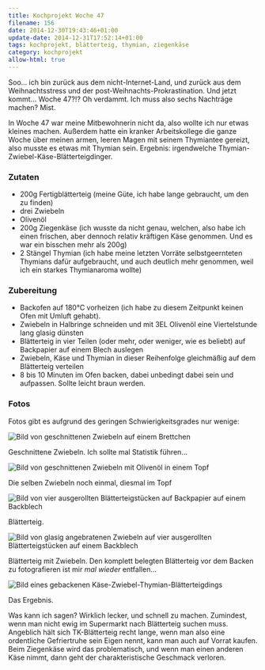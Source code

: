 ```yaml
---
title: Kochprojekt Woche 47
filename: 156
date: 2014-12-30T19:43:46+01:00
update-date: 2014-12-31T17:52:14+01:00
tags: kochprojekt, blätterteig, thymian, ziegenkäse
category: kochprojekt
allow-html: true
---
```

<p>Soo... ich bin zurück aus dem nicht-Internet-Land, und zurück aus dem Weihnachtsstress und der post-Weihnachts-Prokrastination. Und jetzt kommt... Woche 47?!? Oh verdammt. Ich muss also sechs Nachträge machen? Mist.</p>
<p>In Woche 47 war meine Mitbewohnerin nicht da, also wollte ich nur etwas kleines machen. Außerdem hatte ein kranker Arbeitskollege die ganze Woche über meinen armen, leeren Magen mit seinem Thymiantee gereizt, also musste es etwas mit Thymian sein. Ergebnis: irgendwelche Thymian-Zwiebel-Käse-Blätterteigdinger.</p>
<h3>Zutaten</h3>
<ul>
<li>200g Fertigblätterteig (meine Güte, ich habe lange gebraucht, um den zu finden)</li>
<li>drei Zwiebeln</li>
<li>Olivenöl</li>
<li>200g Ziegenkäse (ich wusste da nicht genau, welchen, also habe ich einen frischen, aber dennoch relativ kräftigen Käse genommen. Und es war ein bisschen mehr als 200g)</li>
<li>2 Stängel Thymian (ich habe meine letzten Vorräte selbstgeernteten Thymians dafür aufgebraucht, und auch deutlich mehr genommen, weil ich ein starkes Thymianaroma wollte)</li>
</ul>
<h3>Zubereitung</h3>
<ul>
<li>Backofen auf 180°C vorheizen (ich habe zu diesem Zeitpunkt keinen Ofen mit Umluft gehabt).</li>
<li>Zwiebeln in Halbringe schneiden und mit 3EL Olivenöl eine Viertelstunde lang glasig dünsten</li>
<li>Blätterteig in vier Teilen (oder mehr, oder weniger, wie es beliebt) auf Backpapier auf einem Blech auslegen</li>
<li>Zwiebeln, Käse und Thymian in dieser Reihenfolge gleichmäßig auf dem Blätterteig verteilen</li>
<li>8 bis 10 Minuten im Ofen backen, dabei unbedingt dabei sein und aufpassen. Sollte leicht braun werden.</li>
</ul>

<h3>Fotos</h3>
<p>Fotos gibt es aufgrund des geringen Schwierigkeitsgrades nur wenige:</p>
<img src="https://www.strangerthanusual.de/hosted_files/446/download" alt="Bild von geschnittenen Zwiebeln auf einem Brettchen">
<p>Geschnittene Zwiebeln. Ich sollte mal Statistik führen...</p>
<img src="https://www.strangerthanusual.de/hosted_files/447/download" alt="Bild von geschnittenen Zwiebeln mit Olivenöl in einem Topf">
<p>Die selben Zwiebeln noch einmal, diesmal im Topf</p>
<img src="https://www.strangerthanusual.de/hosted_files/448/download" alt="Bild von vier ausgerollten Blätterteigstücken auf Backpapier auf einem Backblech">
<p>Blätterteig.</p>
<img src="https://www.strangerthanusual.de/hosted_files/449/download" alt="Bild von glasig angebratenen Zwiebeln auf vier ausgerollten Blätterteigstücken auf einem Backblech">
<p>Blätterteig mit Zwiebeln. Den komplett belegten Blätterteig vor dem Backen zu fotografieren ist mir <em>mal wieder</em> entfallen...</p>
<img src="https://www.strangerthanusual.de/hosted_files/450/download" alt="Bild eines gebackenen Käse-Zwiebel-Thymian-Blätterteigdings">
<p>Das Ergebnis.</p>
<p>Was kann ich sagen? Wirklich lecker, und schnell zu machen. Zumindest, wenn man nicht ewig im Supermarkt nach Blätterteig suchen muss. Angeblich hält sich TK-Blätterteig recht lange, wenn man also eine ordentliche Gefriertruhe sein Eigen nennt, kann man auch auf Vorrat kaufen. Beim Ziegenkäse wird das problematisch, und wenn man einen anderen Käse nimmt, dann geht der charakteristische Geschmack verloren.</p>

